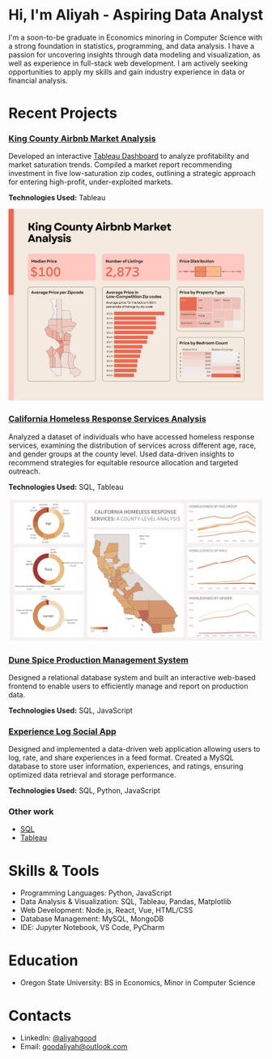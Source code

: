 # Hi, I'm Aliyah - Aspiring Data Analyst

I'm a soon-to-be graduate in Economics minoring in Computer Science with a strong foundation in statistics, programming, and data analysis. I have a passion for uncovering insights through data modeling and visualization, as well as experience in full-stack web development. I am actively seeking opportunities to apply my skills and gain industry experience in data or financial analysis.

# Recent Projects
### [King County Airbnb Market Analysis](https://github.com/aliyahgood/portfolio/tree/main/King%20County%20Airbnb%20Market%20Analysis)

Developed an interactive [Tableau Dashboard](https://public.tableau.com/app/profile/aliyah.good/viz/AirBNBSalesAnalysis/Dashboard3) to analyze profitability and market saturation trends. Compiled a market report recommending investment in five low-saturation zip codes, outlining a strategic approach for entering high-profit, under-exploited markets.

**Technologies Used:** Tableau

[![King_County_Airbnb_Dashboard](King%20County%20Airbnb%20Market%20Analysis/King_County_Airbnb_Dashboard.png)](https://public.tableau.com/app/profile/aliyah.good/viz/AirBNBSalesAnalysis/Dashboard3)

### [California Homeless Response Services Analysis](https://github.com/aliyahgood/portfolio/tree/main/Homelessness%20in%20California#homelessness-in-california-a-county-level-analysis)
Analyzed a dataset of individuals who have accessed homeless response services, examining the distribution of services across different age, race, and gender groups at the county level. Used data-driven insights to recommend strategies for equitable resource allocation and targeted outreach.

**Technologies Used:** SQL, Tableau

[![Homelessness Dashboard](California%20Homeless%20Response%20Services%20Analysis/CA_homelessness_dashboard.png)](https://public.tableau.com/app/profile/aliyah.good/viz/homelessness_in_california_17360271989350/HomelessnessDashboard)

### [Dune Spice Production Management System]()

Designed a relational database system and built an interactive web-based frontend to enable users to efficiently manage and report on production data.

**Technologies Used:** SQL, JavaScript

### [Experience Log Social App]()

Designed and implemented a data-driven web application allowing users to log, rate, and share experiences in a feed format. Created a MySQL database to store user information, experiences, and ratings, ensuring optimized data retrieval and storage performance.

**Technologies Used:** SQL, Python, JavaScript

### Other work
- [SQL](https://github.com/aliyahgood/portfolio/tree/main/Projects/SQL)
- [Tableau](https://github.com/aliyahgood/portfolio/tree/main/Projects/Tableau)

# Skills & Tools

- Programming Languages: Python, JavaScript
- Data Analysis & Visualization: SQL, Tableau, Pandas, Matplotlib
- Web Development: Node.js, React, Vue, HTML/CSS
- Database Management: MySQL, MongoDB
- IDE: Jupyter Notebook, VS Code, PyCharm

# Education 
- Oregon State University: BS in Economics, Minor in Computer Science
  
# Contacts
- LinkedIn: [@aliyahgood](https://www.linkedin.com/in/aliyah-good-5a5520253/)
- Email: goodaliyah@outlook.com
